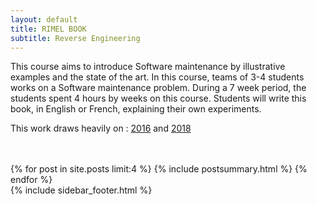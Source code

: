 ```yaml
---
layout: default
title: RIMEL BOOK
subtitle: Reverse Engineering
---
```


<div class="span12">
<span>

<div class="span7">
This course aims to introduce Software maintenance by illustrative examples and the state of the art. In this course, teams of 3-4 students works on a Software maintenance problem. During a 7 week period, the students spent 4 hours by weeks on this course. Students will write this book, in English or French, explaining their own experiments.

This work draws heavily on : <a href="https://www.gitbook.com/book/delftswa/desosa2016/details">2016</a>  and 
<a href="https://legacy.gitbook.com/book/delftswa/desosa2018/details">2018</a> 
<br/>
<br/>
<br/>
</div>



<div class="span7">
{% for post in site.posts limit:4 %}
{% include postsummary.html %}
{% endfor %}
</div>





<span>
  {% include sidebar_footer.html %}
</span>

</span>
</div>
